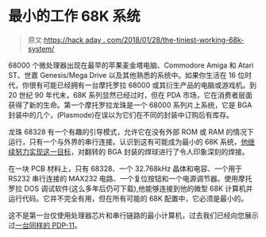 # 最小的工作 68K 系统

> 原文:[https://hack aday . com/2018/01/28/the-tiniest-working-68k-system/](https://hackaday.com/2018/01/28/the-tiniest-working-68k-system/)

68000 个微处理器出现在最早的苹果麦金塔电脑、Commodore Amiga 和 Atari ST、世嘉 Genesis/Mega Drive 以及其他熟悉的系统中。如果你生活在 16 位时代，你很有可能已经拥有一台摩托罗拉 68000 或其衍生产品的电脑或游戏机。到 20 世纪 90 年代末，68K 系列显然已经过时，但在 PDA 市场，它在消费者层面获得了新的生命。第一个摩托罗拉龙珠是一个 68000 系列片上系统，它是 BGA 封装中的几个，(Plasmode)在误以为它们在不同的封装中订购后有库存。

龙珠 68328 有一个有趣的引导模式，允许它在没有外部 ROM 或 RAM 的情况下运行，只有一个与外界的串行连接。认识到这有可能成为最小的 68K 系统，[他继续努力实现这一目标](https://hackaday.io/project/36309-melting-the-balls-off-the-dragonball)，对翻转的 BGA 封装的焊球进行了令人印象深刻的焊接。

在一块 PCB 材料上，只有 68328、一个 32.768kHz 晶体和电容、一个用于 RS232 串行连接的 MAX232 电路、一个复位按钮和一个电源调节器。使用摩托罗拉 DOS 调试软件(这么多年后仍可下载),他能够连接到他的微型 68K 计算机并运行代码。它并不完全有用，但在所有可能的 68K 配置中，它必须是最小的。

这不是第一台仅使用处理器芯片和串行链路的最小计算机，过去我们已经向您展示过[一台同样的 PDP-11](https://hackaday.com/2016/08/22/a-pdp-11-on-a-chip/)。